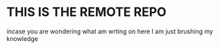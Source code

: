 # THIS IS THE REMOTE REPO
incase you are wondering what am wrting on here
I am just brushing my knowledge


